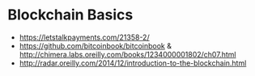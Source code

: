 # Blockchain Basics

* https://letstalkpayments.com/21358-2/
* https://github.com/bitcoinbook/bitcoinbook & http://chimera.labs.oreilly.com/books/1234000001802/ch07.html
* http://radar.oreilly.com/2014/12/introduction-to-the-blockchain.html
